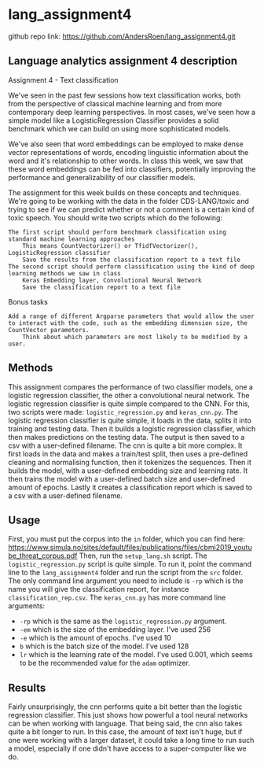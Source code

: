 # lang_assignment4

github repo link: https://github.com/AndersRoen/lang_assignment4.git

## Language analytics assignment 4 description
Assignment 4 - Text classification

We've seen in the past few sessions how text classification works, both from the perspective of classical machine learning and from more contemporary deep learning perspectives. In most cases, we've seen how a simple model like a LogisticRegression Classifier provides a solid benchmark which we can build on using more sophisticated models.

We've also seen that word embeddings can be employed to make dense vector representations of words, encoding linguistic information about the word and it's relationship to other words. In class this week, we saw that these word embeddings can be fed into classifiers, potentially improving the performance and generalizability of our classifier models.

The assignment for this week builds on these concepts and techniques. We're going to be working with the data in the folder CDS-LANG/toxic and trying to see if we can predict whether or not a comment is a certain kind of toxic speech. You should write two scripts which do the following:

    The first script should perform benchmark classification using standard machine learning approaches
        This means CountVectorizer() or TfidfVectorizer(), LogisticRegression classifier
        Save the results from the classification report to a text file
    The second script should perform classification using the kind of deep learning methods we saw in class
        Keras Embedding layer, Convolutional Neural Network
        Save the classification report to a text file
Bonus tasks

    Add a range of different Argparse parameters that would allow the user to interact with the code, such as the embedding dimension size, the CountVector parameters.
        Think about which parameters are most likely to be modified by a user.

## Methods
This assignment compares the performance of two classifier models, one a logistic regression classifier, the other a convolutional neural network. The logistic regression classifier is quite simple compared to the CNN.
For this, two scripts were made: ```logistic_regression.py``` and ```keras_cnn.py```. 
The logistic regression classifier is quite simple, it loads in the data, splits it into training and testing data. Then it builds a logistic regression classifier, which then makes predictions on the testing data. The output is then saved to a csv with a user-defined filename.
The cnn is quite a bit more complex. It first loads in the data and makes a train/test split, then uses a pre-defined cleaning and normalising function, then it tokenizes the sequences. 
Then it builds the model, with a user-defined embedding size and learning rate. It then trains the model with a user-defined batch size and user-defined amount of epochs. Lastly it creates a classification report which is saved to a csv with a user-defined filename.

## Usage
First, you must put the corpus into the ```in``` folder, which you can find here: https://www.simula.no/sites/default/files/publications/files/cbmi2019_youtube_threat_corpus.pdf 
Then, run the ```setup_lang.sh``` script.
The ```logistic_regression.py``` script is quite simple. To run it, point the command line to the ```lang_assignment4``` folder and run the script from the ```src``` folder. The only command line argument you need to include is ```-rp``` which is the name you will give the classification report, for instance ```classification_rep.csv```.
The ```keras_cnn.py``` has more command line arguments:
 - ```-rp``` which is the same as the ```logistic_regression.py``` argument.
 -  ```-em``` which is the size of the embedding layer. I've used 256 
 - ```-e``` which is the amount of epochs. I've used 10
 - ```b``` which is the batch size of the model. I've used 128
 - ```lr``` which is the learning rate of the model. I've used 0.001, which seems to be the recommended value for the ```adam``` optimizer.

## Results
Fairly unsurprisingly, the cnn performs quite a bit better than the logistic regression classifier. This just shows how powerful a tool neural networks can be when working with language. That being said, the cnn also takes quite a bit longer to run. In this case, the amount of text isn't huge, but if one were working with a larger dataset, it could take a long time to run such a model, especially if one didn't have access to a super-computer like we do.
